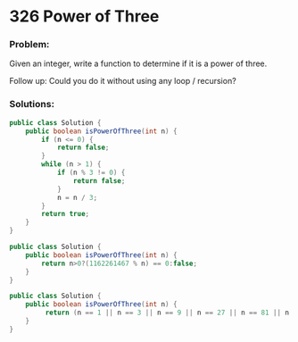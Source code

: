 # 326 Power of Three

### Problem:

Given an integer, write a function to determine if it is a power of three.

Follow up:
Could you do it without using any loop / recursion?

### Solutions:

```java
public class Solution {
    public boolean isPowerOfThree(int n) {
        if (n <= 0) {
            return false;
        }
        while (n > 1) {
            if (n % 3 != 0) {
                return false;
            }
            n = n / 3;
        }
        return true;
    }
}
```

```java
public class Solution {
    public boolean isPowerOfThree(int n) {
        return n>0?(1162261467 % n) == 0:false;  
    }
}
```

```java
public class Solution {
    public boolean isPowerOfThree(int n) {
         return (n == 1 || n == 3 || n == 9 || n == 27 || n == 81 || n == 243 || n == 729 || n == 2187 || n == 6561 || n == 19683 || n == 59049 || n == 177147 || n == 531441 || n == 1594323 || n == 4782969 || n == 14348907 || n == 43046721 || n == 129140163 || n == 387420489 || n == 1162261467);  
    }
}
```


